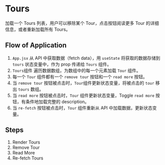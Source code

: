 # Tours

加载一个 Tours 列表，用户可以移除某个 Tour，点击按钮阅读更多 Tour 的详细信息，或者重新加载所有 Tours。

## Flow of Application

1. `App.jsx` 从 API 中获取数据（fetch data），用 `useState` 将获取的数据存储到 `tours` 状态变量中，作为 prop 传递给 `Tours` 组件。
2. `Tours`组件 遍历数据数组，为数组中的每一个元素加载 `Tour` 组件。
3. 每一个 `Tour` 组件都有一个 `remove tour` 按钮和一个 `read more` 按钮。
4. 当 `remove tour` 按钮被点击时，`Tour`组件更新状态变量，将被点击的 `tour` 移出 `tours` 数组。 
5. 当 `read more` 按钮被点击时，`Tour` 组件更新状态变量，Toggle `read more` 按钮，有条件地加载完整的 description。
6. 当 `re-fetch` 按钮被点击时，`Tour` 组件重新从 API 中加载数据，更新状态变量。

## Steps
1. Render Tours
2. Remove Tour
3. Read More
4. Re-fetch Tours